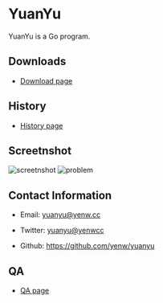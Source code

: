 YuanYu
=======

YuanYu is a Go program.


Downloads
-------

* [Download page](../master/download.md)

History
-------

* [History page](../master/history.md)


Screetnshot
-------

![screetnshot](../master/screenshot.png?raw=true)
![problem](../master/problem.png?raw=true)


Contact Information
-------

* Email: yuanyu@yenw.cc

* Twitter: [yuanyu@yenwcc](https://twitter.com/yenwcc)

* Github: https://github.com/yenw/yuanyu

QA
-------

* [QA page](../master/QA_en.md)
